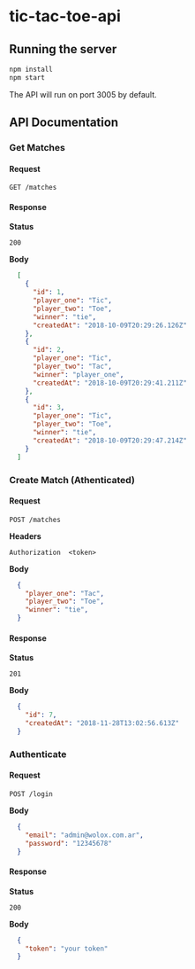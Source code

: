# tic-tac-toe-api

## Running the server

```sh
npm install
npm start
```

The API will run on port 3005 by default.

## API Documentation

### Get Matches

#### Request

`GET /matches`

#### Response

**Status**

`200`

**Body**
```json
  [
    {
      "id": 1,
      "player_one": "Tic",
      "player_two": "Toe",
      "winner": "tie",
      "createdAt": "2018-10-09T20:29:26.126Z"
    },
    {
      "id": 2,
      "player_one": "Tic",
      "player_two": "Tac",
      "winner": "player_one",
      "createdAt": "2018-10-09T20:29:41.211Z"
    },
    {
      "id": 3,
      "player_one": "Tic",
      "player_two": "Toe",
      "winner": "tie",
      "createdAt": "2018-10-09T20:29:47.214Z"
    }
  ]
```

### Create Match (Athenticated)

#### Request

`POST /matches`

**Headers**

`Authorization  <token>`

**Body**
```json
  {
    "player_one": "Tac",
    "player_two": "Toe",
    "winner": "tie",
  }
```

#### Response

**Status**

`201`

**Body**
```json
  {
    "id": 7,
    "createdAt": "2018-11-28T13:02:56.613Z"
  }
```


### Authenticate

#### Request

`POST /login`

**Body**
```json
  {
    "email": "admin@wolox.com.ar",
    "password": "12345678"
  }
```

#### Response

**Status**

`200`

**Body**
```json
  {
    "token": "your token"
  }
```
